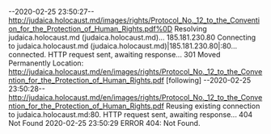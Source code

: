 --2020-02-25 23:50:27--  http://judaica.holocaust.md/images/rights/Protocol_No._12_to_the_Convention_for_the_Protection_of_Human_Rights.pdf%0D
Resolving judaica.holocaust.md (judaica.holocaust.md)... 185.181.230.80
Connecting to judaica.holocaust.md (judaica.holocaust.md)|185.181.230.80|:80... connected.
HTTP request sent, awaiting response... 301 Moved Permanently
Location: http://judaica.holocaust.md/en/images/rights/Protocol_No._12_to_the_Convention_for_the_Protection_of_Human_Rights.pdf [following]
--2020-02-25 23:50:28--  http://judaica.holocaust.md/en/images/rights/Protocol_No._12_to_the_Convention_for_the_Protection_of_Human_Rights.pdf
Reusing existing connection to judaica.holocaust.md:80.
HTTP request sent, awaiting response... 404 Not Found
2020-02-25 23:50:29 ERROR 404: Not Found.

